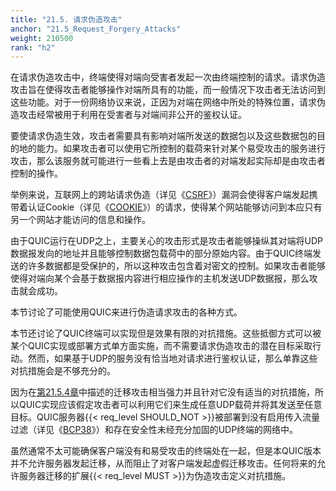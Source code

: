 ```yaml
---
title: "21.5. 请求伪造攻击"
anchor: "21.5_Request_Forgery_Attacks"
weight: 210500
rank: "h2"
---
```


在请求伪造攻击中，终端使得对端向受害者发起一次由终端控制的请求。请求伪造攻击旨在使得攻击者能够操作对端所具有的功能，而一般情况下攻击者无法访问到这些功能。对于一份网络协议来说，正因为对端在网络中所处的特殊位置，请求伪造攻击经常被用于利用在受害者与对端间非公开的鉴权认证。

要使请求伪造生效，攻击者需要具有影响对端所发送的数据包以及这些数据包的目的地的能力。如果攻击者可以使用它所控制的载荷来针对某个易受攻击的服务进行攻击，那么该服务就可能进行一些看上去是由攻击者的对端发起实际却是由攻击者控制的操作。

举例来说，互联网上的跨站请求伪造（详见《[CSRF](https://doi.org/10.1145/1455770.1455782)》）漏洞会使得客户端发起携带着认证Cookie（详见《[COOKIE](https://www.rfc-editor.org/info/rfc6265)》）的请求，使得某个网站能够访问到本应只有另一个网站才能访问的信息和操作。

由于QUIC运行在UDP之上，主要关心的攻击形式是攻击者能够操纵其对端将UDP数据报发向的地址并且能够控制数据包载荷中的部分原始内容。由于QUIC终端发送的许多数据都是受保护的，所以这种攻击包含着对密文的控制。如果攻击者能够使得对端向某个会基于数据报内容进行相应操作的主机发送UDP数据报，那么攻击就会成功。

本节讨论了可能使用QUIC来进行伪造请求攻击的各种方式。

本节还讨论了QUIC终端可以实现但是效果有限的对抗措施。这些抵御方式可以被某个QUIC实现或部署方式单方面实施，而不需要请求伪造攻击的潜在目标采取行动。然而，如果基于UDP的服务没有恰当地对请求进行鉴权认证，那么单靠这些对抗措施会是不够充分的。

因为在[第21.5.4章](#21.5.4_Request_Forgery_with_Spoofed_Migration)中描述的迁移攻击相当强力并且针对它没有适当的对抗措施，所以QUIC实现应该假定攻击者可以利用它们来生成任意UDP载荷并将其发送至任意目标。QUIC服务器{{< req_level SHOULD_NOT >}}被部署到没有启用传入流量过滤（详见《[BCP38](https://www.rfc-editor.org/info/bcp38)》）和存在安全性未经充分加固的UDP终端的网络中。

虽然通常不太可能确保客户端没有和易受攻击的终端处在一起，但是本QUIC版本并不允许服务器发起迁移，从而阻止了对客户端发起虚假迁移攻击。任何将来的允许服务器迁移的扩展{{< req_level MUST >}}为伪造攻击定义对抗措施。
